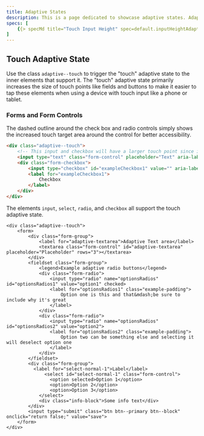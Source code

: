 ```yaml
---
title: Adaptive States
description: This is a page dedicated to showcase adaptive states. Adaptive states can be defined within any scope of the DOM to modify style of supported elements for different environment factors like touch input.
specs: [
    {{> specMd title="Touch Input Height" spec=default.inputHeightAdaptiveTouch }}
]
---
```


## Touch Adaptive State

Use the class `adaptive--touch` to trigger the "touch" adaptive state to the inner elements that support it. The "touch" adaptive state primarily increases the size of touch points like fields and buttons to make it easier to tap these elements when using a device with touch input like a phone or tablet.

### Forms and Form Controls

The <span class="example-padding">dashed outline around the check box and radio controls</span> simply shows the increased touch target area around the control for better accessibility.


```html
<div class="adaptive--touch">
    <!-- This input and checkbox will have a larger touch point since it's in an adaptive parent -->
    <input type="text" class="form-control" placeholder="Text" aria-label="Adaptive text input example">
    <div class="form-checkbox">
        <input type="checkbox" id="exampleCheckbox1" value="" aria-label="Adaptive checkbox example"/>
        <label for="exampleCheckbox1">
            Checkbox
        </label>
    </div>
</div>
```

The elements `input`, `select`, `radio`, and `checkbox` all support the touch adaptive state.
```
<div class="adaptive--touch">
    <form>
        <div class="form-group">
            <label for="adaptive-textarea">Adaptive Text area</label>
            <textarea class="form-control" id="adaptive-textarea" placeholder="Placeholder" rows="3"></textarea>
        </div>
        <fieldset class="form-group">
            <legend>Example adaptive radio buttons</legend>
            <div class="form-radio">
                <input type="radio" name="optionsRadios" id="optionsRadios1" value="option1" checked>
                <label for="optionsRadios1" class="example-padding">
                    Option one is this and that&mdash;be sure to include why it's great
                </label>
            </div>
            <div class="form-radio">
                <input type="radio" name="optionsRadios" id="optionsRadios2" value="option2">
                <label for="optionsRadios2" class="example-padding">
                    Option two can be something else and selecting it will deselect option one
                </label>
            </div>
        </fieldset>
        <div class="form-group">
          <label for="select-normal-1">Label</label>
              <select id="select-normal-1" class="form-control">
                <option selected>Option 1</option>
                <option>Option 2</option>
                <option>Option 3</option>
            </select>
            <div class="info-block">Some info text</div>
        </div>
        <input type="submit" class="btn btn--primary btn--block" onclick="return false;" value="save">
    </form>
</div>
```

